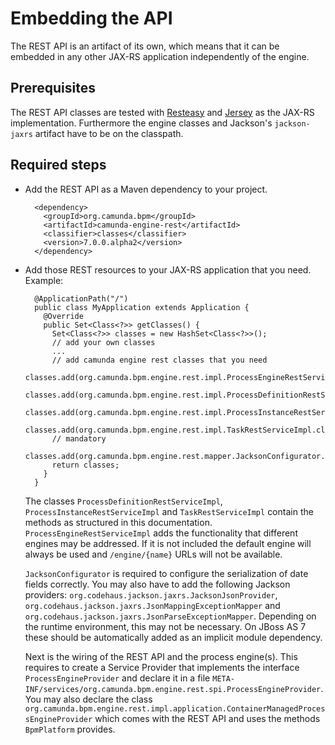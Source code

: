 Embedding the API
==================

The REST API is an artifact of its own, which means that it can be embedded in any other JAX-RS application independently of the engine.

Prerequisites
--------------

The REST API classes are tested with <a href="http://www.jboss.org/resteasy/">Resteasy</a> and <a href="http://jersey.java.net/">Jersey</a> as the JAX-RS implementation.
Furthermore the engine classes and Jackson's `jackson-jaxrs` artifact have to be on the classpath.

Required steps
--------------

* Add the REST API as a Maven dependency to your project.


        <dependency>
          <groupId>org.camunda.bpm</groupId>
          <artifactId>camunda-engine-rest</artifactId>
          <classifier>classes</classifier>
          <version>7.0.0.alpha2</version>
        </dependency>

* Add those REST resources to your JAX-RS application that you need. Example:

        @ApplicationPath("/")
        public class MyApplication extends Application {
          @Override
          public Set<Class<?>> getClasses() {
            Set<Class<?>> classes = new HashSet<Class<?>>();
            // add your own classes 
            ...
            // add camunda engine rest classes that you need
            classes.add(org.camunda.bpm.engine.rest.impl.ProcessEngineRestServiceImpl.class);
            classes.add(org.camunda.bpm.engine.rest.impl.ProcessDefinitionRestServiceImpl.class);
            classes.add(org.camunda.bpm.engine.rest.impl.ProcessInstanceRestServiceImpl.class);
            classes.add(org.camunda.bpm.engine.rest.impl.TaskRestServiceImpl.class);
            // mandatory
            classes.add(org.camunda.bpm.engine.rest.mapper.JacksonConfigurator.class);
            return classes;
          }
        }

  The classes `ProcessDefinitionRestServiceImpl`, `ProcessInstanceRestServiceImpl` and `TaskRestServiceImpl`
  contain the methods as structured in this documentation. 
  `ProcessEngineRestServiceImpl` adds the functionality that different engines may be addressed.
  If it is not included the default engine will always be used and `/engine/{name}` URLs will not be available.
    
  `JacksonConfigurator` is required to configure the serialization of date fields correctly.
  You may also have to add the following Jackson providers: `org.codehaus.jackson.jaxrs.JacksonJsonProvider`,
  `org.codehaus.jackson.jaxrs.JsonMappingExceptionMapper` and `org.codehaus.jackson.jaxrs.JsonParseExceptionMapper`.
  Depending on the runtime environment, this may not be necessary. 
  On JBoss AS 7 these should be automatically added as an implicit module dependency.
  
  Next is the wiring of the REST API and the process engine(s). 
  This requires to create a Service Provider that implements the interface `ProcessEngineProvider`
  and declare it in a file `META-INF/services/org.camunda.bpm.engine.rest.spi.ProcessEngineProvider`.
  You may also declare the class `org.camunda.bpm.engine.rest.impl.application.ContainerManagedProcessEngineProvider` 
  which comes with the REST API and uses the methods `BpmPlatform` provides.